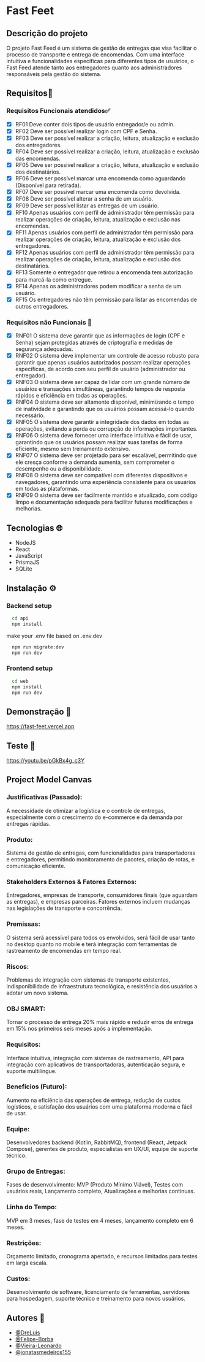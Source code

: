 # Fast Feet

## Descrição do projeto

O projeto Fast Feed é um sistema de gestão de entregas que visa facilitar o processo de transporte e entrega de encomendas. Com uma interface intuitiva e funcionalidades específicas para diferentes tipos de usuários, o Fast Feed atende tanto aos entregadores quanto aos administradores responsáveis pela gestão do sistema.

## Requisitos📄

### Requisitos Funcionais atendidos✅

- [x] RF01 Deve conter dois tipos de usuário entregador/e ou admin.
- [x] RF02 Deve ser possível realizar login com CPF e Senha.
- [x] RF03 Deve ser possível realizar a criação, leitura, atualização e exclusão dos entregadores.
- [x] RF04 Deve ser possível realizar a criação, leitura, atualização e exclusão das encomendas.
- [x] RF05 Deve ser possivel realizar a criação, leitura, atualização e exclusão dos destinatários.
- [x] RF06 Deve ser possível marcar uma encomenda como aguardando (Disponível para retirada).
- [x] RF07 Deve ser possível marcar uma encomenda como devolvida.
- [x] RF08 Deve ser possível alterar a senha de um usuário.
- [x] RF09 Deve ser possível listar as entregas de um usuário.
- [x] RF10 Apenas usuários com perfil de administrador têm permissão para realizar operações de criação, leitura, atualização e exclusão nas encomendas.
- [x] RF11 Apenas usuários com perfil de administrador têm permissão para realizar operações de criação, leitura, atualização e exclusão dos entregadores.
- [x] RF12 Apenas usuários com perfil de administrador têm permissão para realizar operações de criação, leitura, atualização e exclusão dos destinatários.
- [x] RF13 Somente o entregador que retirou a encomenda tem autorização para marcá-la como entregue.
- [x] RF14 Apenas os administradores podem modificar a senha de um usuário.
- [x] RF15 Os entregadores não têm permissão para listar as encomendas de outros entregadores.

### Requisitos não Funcionais 🚫

- [x] RNF01 O sistema deve garantir que as informações de login (CPF e Senha) sejam protegidas através de criptografia e medidas de segurança adequadas.
- [x] RNF02 O sistema deve implementar um controle de acesso robusto para garantir que apenas usuários autorizados possam realizar operações específicas, de acordo com seu perfil de usuário (administrador ou entregador).
- [x] RNF03 O sistema deve ser capaz de lidar com um grande número de usuários e transações simultâneas, garantindo tempos de resposta rápidos e eficiência em todas as operações.
- [x] RNF04 O sistema deve ser altamente disponível, minimizando o tempo de inatividade e garantindo que os usuários possam acessá-lo quando necessário.
- [x] RNF05 O sistema deve garantir a integridade dos dados em todas as operações, evitando a perda ou corrupção de informações importantes.
- [x] RNF06 O sistema deve fornecer uma interface intuitiva e fácil de usar, garantindo que os usuários possam realizar suas tarefas de forma eficiente, mesmo sem treinamento extensivo.
- [x] RNF07 O sistema deve ser projetado para ser escalável, permitindo que ele cresça conforme a demanda aumenta, sem comprometer o desempenho ou a disponibilidade.
- [x] RNF08 O sistema deve ser compatível com diferentes dispositivos e navegadores, garantindo uma experiência consistente para os usuários em todas as plataformas.
- [x] RNF09 O sistema deve ser facilmente mantido e atualizado, com código limpo e documentação adequada para facilitar futuras modificações e melhorias.

## Tecnologias 🌐

- NodeJS
- React
- JavaScript
- PrismaJS
- SQLite

## Instalação ⚙ ️

### Backend setup

```bash
  cd api
  npm install
```

make your .env file based on .env.dev

```bash
  npm run migrate:dev
  npm run dev
```

### Frontend setup

```bash
  cd web
  npm install
  npm run dev
```

## Demonstração 🎣

https://fast-feet.vercel.app

<!-- https://vercel.com/felieps-projects/fast-feet -->
<!-- https://dashboard.render.com/web/srv-cptb5fuehbks73f29730 -->

## Teste 🧪

https://youtu.be/pGkBx4g_c3Y

## Project Model Canvas

### Justificativas (Passado):

A necessidade de otimizar a logística e o controle de entregas, especialmente com o crescimento do e-commerce e da demanda por entregas rápidas.

### Produto:

Sistema de gestão de entregas, com funcionalidades para transportadoras e entregadores, permitindo monitoramento de pacotes, criação de rotas, e comunicação eficiente.

### Stakeholders Externos & Fatores Externos:

Entregadores, empresas de transporte, consumidores finais (que aguardam as entregas), e empresas parceiras. Fatores externos incluem mudanças nas legislações de transporte e concorrência.

### Premissas:

O sistema será acessível para todos os envolvidos, será fácil de usar tanto no desktop quanto no mobile e terá integração com ferramentas de rastreamento de encomendas em tempo real.

### Riscos:

Problemas de integração com sistemas de transporte existentes, indisponibilidade de infraestrutura tecnológica, e resistência dos usuários a adotar um novo sistema.

### OBJ SMART:

Tornar o processo de entrega 20% mais rápido e reduzir erros de entrega em 15% nos primeiros seis meses após a implementação.

### Requisitos:

Interface intuitiva, integração com sistemas de rastreamento, API para integração com aplicativos de transportadoras, autenticação segura, e suporte multilíngue.

### Benefícios (Futuro):

Aumento na eficiência das operações de entrega, redução de custos logísticos, e satisfação dos usuários com uma plataforma moderna e fácil de usar.

### Equipe:

Desenvolvedores backend (Kotlin, RabbitMQ), frontend (React, Jetpack Compose), gerentes de produto, especialistas em UX/UI, equipe de suporte técnico.

### Grupo de Entregas:

Fases de desenvolvimento: MVP (Produto Mínimo Viável), Testes com usuários reais, Lançamento completo, Atualizações e melhorias contínuas.

### Linha do Tempo:

MVP em 3 meses, fase de testes em 4 meses, lançamento completo em 6 meses.

### Restrições:

Orçamento limitado, cronograma apertado, e recursos limitados para testes em larga escala.

### Custos:

Desenvolvimento de software, licenciamento de ferramentas, servidores para hospedagem, suporte técnico e treinamento para novos usuários.

## Autores 👤

- [@DreLuis](https://www.github.com/DreLuis)
- [@Felipe-Borba](https://www.github.com/Felipe-Borba)
- [@Vieira-Leonardo](https://www.github.com/vieira-leonardo)
- [@jonatasmedeiros155](https://www.github.com/jonatasmedeiros155)
